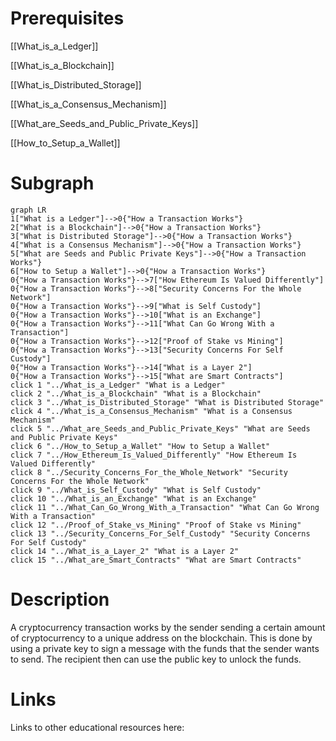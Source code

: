 # Prerequisites
[[What_is_a_Ledger]]


[[What_is_a_Blockchain]]


[[What_is_Distributed_Storage]]


[[What_is_a_Consensus_Mechanism]]


[[What_are_Seeds_and_Public_Private_Keys]]


[[How_to_Setup_a_Wallet]]

# Subgraph

```mermaid
graph LR
1["What is a Ledger"]-->0{"How a Transaction Works"}
2["What is a Blockchain"]-->0{"How a Transaction Works"}
3["What is Distributed Storage"]-->0{"How a Transaction Works"}
4["What is a Consensus Mechanism"]-->0{"How a Transaction Works"}
5["What are Seeds and Public Private Keys"]-->0{"How a Transaction Works"}
6["How to Setup a Wallet"]-->0{"How a Transaction Works"}
0{"How a Transaction Works"}-->7["How Ethereum Is Valued Differently"]
0{"How a Transaction Works"}-->8["Security Concerns For the Whole Network"]
0{"How a Transaction Works"}-->9["What is Self Custody"]
0{"How a Transaction Works"}-->10["What is an Exchange"]
0{"How a Transaction Works"}-->11["What Can Go Wrong With a Transaction"]
0{"How a Transaction Works"}-->12["Proof of Stake vs Mining"]
0{"How a Transaction Works"}-->13["Security Concerns For Self Custody"]
0{"How a Transaction Works"}-->14["What is a Layer 2"]
0{"How a Transaction Works"}-->15["What are Smart Contracts"]
click 1 "../What_is_a_Ledger" "What is a Ledger"
click 2 "../What_is_a_Blockchain" "What is a Blockchain"
click 3 "../What_is_Distributed_Storage" "What is Distributed Storage"
click 4 "../What_is_a_Consensus_Mechanism" "What is a Consensus Mechanism"
click 5 "../What_are_Seeds_and_Public_Private_Keys" "What are Seeds and Public Private Keys"
click 6 "../How_to_Setup_a_Wallet" "How to Setup a Wallet"
click 7 "../How_Ethereum_Is_Valued_Differently" "How Ethereum Is Valued Differently"
click 8 "../Security_Concerns_For_the_Whole_Network" "Security Concerns For the Whole Network"
click 9 "../What_is_Self_Custody" "What is Self Custody"
click 10 "../What_is_an_Exchange" "What is an Exchange"
click 11 "../What_Can_Go_Wrong_With_a_Transaction" "What Can Go Wrong With a Transaction"
click 12 "../Proof_of_Stake_vs_Mining" "Proof of Stake vs Mining"
click 13 "../Security_Concerns_For_Self_Custody" "Security Concerns For Self Custody"
click 14 "../What_is_a_Layer_2" "What is a Layer 2"
click 15 "../What_are_Smart_Contracts" "What are Smart Contracts"
```



# Description
A cryptocurrency transaction works by the sender sending a certain amount of cryptocurrency to a unique address on the blockchain. This is done by using a private key to sign a message with the funds that the sender wants to send. The recipient then can use the public key to unlock the funds.

# Links
Links to other educational resources here:
